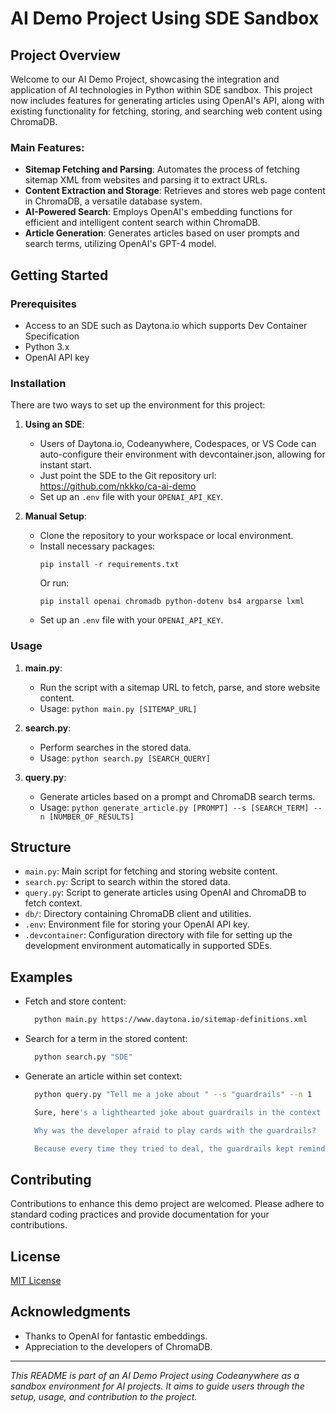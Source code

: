 # AI Demo Project Using SDE Sandbox

## Project Overview

Welcome to our AI Demo Project, showcasing the integration and application of AI technologies in Python within SDE sandbox. This project now includes features for generating articles using OpenAI's API, along with existing functionality for fetching, storing, and searching web content using ChromaDB.

### Main Features:
- **Sitemap Fetching and Parsing**: Automates the process of fetching sitemap XML from websites and parsing it to extract URLs.
- **Content Extraction and Storage**: Retrieves and stores web page content in ChromaDB, a versatile database system.
- **AI-Powered Search**: Employs OpenAI's embedding functions for efficient and intelligent content search within ChromaDB.
- **Article Generation**: Generates articles based on user prompts and search terms, utilizing OpenAI's GPT-4 model.

## Getting Started

### Prerequisites
- Access to an SDE such as Daytona.io which supports Dev Container Specification
- Python 3.x
- OpenAI API key

### Installation
There are two ways to set up the environment for this project:

1. **Using an SDE**:
   - Users of Daytona.io, Codeanywhere, Codespaces, or VS Code can auto-configure their environment with devcontainer.json, allowing for instant start.
   - Just point the SDE to the Git repository url: https://github.com/nkkko/ca-ai-demo
   - Set up an `.env` file with your `OPENAI_API_KEY`.

2. **Manual Setup**:
   - Clone the repository to your workspace or local environment.
   - Install necessary packages:
     ```
     pip install -r requirements.txt
     ```
     Or run:
     ```
     pip install openai chromadb python-dotenv bs4 argparse lxml
     ```
   - Set up an `.env` file with your `OPENAI_API_KEY`.

### Usage

1. **main.py**: 
   - Run the script with a sitemap URL to fetch, parse, and store website content.
   - Usage: `python main.py [SITEMAP_URL]`

2. **search.py**:
   - Perform searches in the stored data.
   - Usage: `python search.py [SEARCH_QUERY]`

3. **query.py**:
   - Generate articles based on a prompt and ChromaDB search terms.
   - Usage: `python generate_article.py [PROMPT] --s [SEARCH_TERM] --n [NUMBER_OF_RESULTS]`

## Structure

- `main.py`: Main script for fetching and storing website content.
- `search.py`: Script to search within the stored data.
- `query.py`: Script to generate articles using OpenAI and ChromaDB to fetch context.
- `db/`: Directory containing ChromaDB client and utilities.
- `.env`: Environment file for storing your OpenAI API key.
- `.devcontainer`: Configuration directory with file for setting up the development environment automatically in supported SDEs.

## Examples

- Fetch and store content:
  ```bash
    python main.py https://www.daytona.io/sitemap-definitions.xml
  ```

- Search for a term in the stored content:
  ```bash
    python search.py "SDE"
  ```

- Generate an article within set context: 
  ```bash
    python query.py "Tell me a joke about " --s "guardrails" --n 1
  ```
  ```bash
    Sure, here's a lighthearted joke about guardrails in the context of software development:

    Why was the developer afraid to play cards with the guardrails?

    Because every time they tried to deal, the guardrails kept reminding them to stay within their limits! 🚧😄
  ```

## Contributing
Contributions to enhance this demo project are welcomed. Please adhere to standard coding practices and provide documentation for your contributions.

## License
[MIT License](LICENSE.md)

## Acknowledgments
- Thanks to OpenAI for fantastic embeddings.
- Appreciation to the developers of ChromaDB.

---

*This README is part of an AI Demo Project using Codeanywhere as a sandbox environment for AI projects. It aims to guide users through the setup, usage, and contribution to the project.*